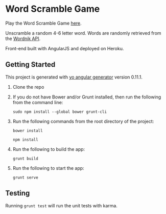 # Word Scramble Game

Play the Word Scramble Game [here](http://word-scramble-game-2015.herokuapp.com/). 

Unscramble a random 4-6 letter word. Words are randomly retrieved from the [Wordnik API](http://developer.wordnik.com/).

Front-end built with AngularJS and deployed on Heroku. 

## Getting Started

This project is generated with [yo angular generator](https://github.com/yeoman/generator-angular)
version 0.11.1.

1. Clone the repo
2. If you do not have Bower and/or Grunt installed, then run the following from the command line: 

    `sudo npm install --global bower grunt-cli`

3. Run the following commands from the root directory of the project:

    `bower install`

    `npm install`

4. Run the following to build the app: 
    
    `grunt build`

5. Run the following to start the app:

    `grunt serve`

## Testing

Running `grunt test` will run the unit tests with karma.
